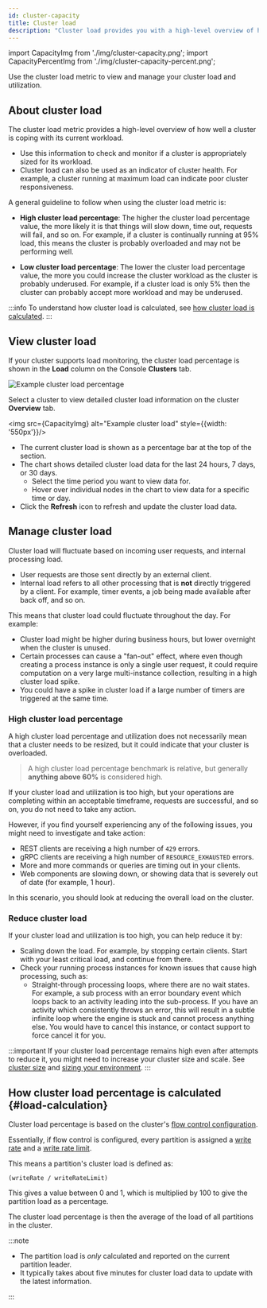 ```yaml
---
id: cluster-capacity
title: Cluster load
description: "Cluster load provides you with a high-level overview of how well a cluster is coping with and handling its current workload."
---
```


import CapacityImg from './img/cluster-capacity.png';
import CapacityPercentImg from './img/cluster-capacity-percent.png';

Use the cluster load metric to view and manage your cluster load and utilization.

## About cluster load

The cluster load metric provides a high-level overview of how well a cluster is coping with its current workload.

- Use this information to check and monitor if a cluster is appropriately sized for its workload.
- Cluster load can also be used as an indicator of cluster health. For example, a cluster running at maximum load can indicate poor cluster responsiveness.

A general guideline to follow when using the cluster load metric is:

- **High cluster load percentage**: The higher the cluster load percentage value, the more likely it is that things will slow down, time out, requests will fail, and so on. For example, if a cluster is continually running at 95% load, this means the cluster is probably overloaded and may not be performing well.

- **Low cluster load percentage**: The lower the cluster load percentage value, the more you could increase the cluster workload as the cluster is probably underused. For example, if a cluster load is only 5% then the cluster can probably accept more workload and may be underused.

:::info
To understand how cluster load is calculated, see [how cluster load is calculated](#load-calculation).
:::

## View cluster load

If your cluster supports load monitoring, the cluster load percentage is shown in the **Load** column on the Console **Clusters** tab.

<img src={CapacityPercentImg} alt="Example cluster load percentage" />

Select a cluster to view detailed cluster load information on the cluster **Overview** tab.

<img src={CapacityImg} alt="Example cluster load" style={{width: '550px'}}/>

- The current cluster load is shown as a percentage bar at the top of the section.
- The chart shows detailed cluster load data for the last 24 hours, 7 days, or 30 days.
  - Select the time period you want to view data for.
  - Hover over individual nodes in the chart to view data for a specific time or day.
- Click the **Refresh** icon to refresh and update the cluster load data.

## Manage cluster load

Cluster load will fluctuate based on incoming user requests, and internal processing load.

- User requests are those sent directly by an external client.
- Internal load refers to all other processing that is **not** directly triggered by a client. For example, timer events, a job being made available after back off, and so on.

This means that cluster load could fluctuate throughout the day. For example:

- Cluster load might be higher during business hours, but lower overnight when the cluster is unused.
- Certain processes can cause a "fan-out" effect, where even though creating a process instance is only a single user request, it could require computation on a very large multi-instance collection, resulting in a high cluster load spike.
- You could have a spike in cluster load if a large number of timers are triggered at the same time.

### High cluster load percentage

A high cluster load percentage and utilization does not necessarily mean that a cluster needs to be resized, but it could indicate that your cluster is overloaded.

> A high cluster load percentage benchmark is relative, but generally **anything above 60%** is considered high.

If your cluster load and utilization is too high, but your operations are completing within an acceptable timeframe, requests are successful, and so on, you do not need to take any action.

However, if you find yourself experiencing any of the following issues, you might need to investigate and take action:

- REST clients are receiving a high number of `429` errors.
- gRPC clients are receiving a high number of `RESOURCE_EXHAUSTED` errors.
- More and more commands or queries are timing out in your clients.
- Web components are slowing down, or showing data that is severely out of date (for example, 1 hour).

In this scenario, you should look at reducing the overall load on the cluster.

### Reduce cluster load

If your cluster load and utilization is too high, you can help reduce it by:

- Scaling down the load. For example, by stopping certain clients. Start with your least critical load, and continue from there.
- Check your running process instances for known issues that cause high processing, such as:
  - Straight-through processing loops, where there are no wait states. For example, a sub process with an error boundary event which loops back to an activity leading into the sub-process. If you have an activity which consistently throws an error, this will result in a subtle infinite loop where the engine is stuck and cannot process anything else. You would have to cancel this instance, or contact support to force cancel it for you.

:::important
If your cluster load percentage remains high even after attempts to reduce it, you might need to increase your cluster size and scale. See [cluster size](/components/concepts/clusters.md#cluster-size) and [sizing your environment](/components/best-practices/architecture/sizing-your-environment.md).
:::

## How cluster load percentage is calculated {#load-calculation}

Cluster load percentage is based on the cluster's [flow control configuration](/self-managed/operational-guides/configure-flow-control/configure-flow-control.md).

Essentially, if flow control is configured, every partition is assigned a [write rate](/self-managed/operational-guides/configure-flow-control/configure-flow-control.md#exporting-and-write-rate) and a [write rate limit](/self-managed/operational-guides/configure-flow-control/configure-flow-control.md#write-rate-limit).

This means a partition's cluster load is defined as:

`(writeRate / writeRateLimit)`

This gives a value between 0 and 1, which is multiplied by 100 to give the partition load as a percentage.

The cluster load percentage is then the average of the load of all partitions in the cluster.

:::note

- The partition load is _only_ calculated and reported on the current partition leader.
- It typically takes about five minutes for cluster load data to update with the latest information.

:::
